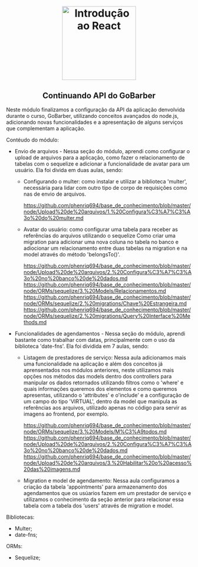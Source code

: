 <h1 align="center">
  <img 
    alt="Introdução ao React" src="https://upload.wikimedia.org/wikipedia/commons/thumb/d/d9/Node.js_logo.svg/1200px-Node.js_logo.svg.png" 
    width="200px"
  />
</h1>
<h2 align="center">
  Continuando API do GoBarber
</h2>

Neste módulo finalizamos a configuração da API da aplicação denvolvida durante o curso, GoBarber, utilizando conceitos avançados do node.js, adicionando novas funcionalidades e a apresentação de alguns serviços que complementam a aplicação. 

Contéudo do módulo:
- Envio de arquivos - Nessa seção do módulo, aprendi como configurar o upload de arquivos para a aplicação, como fazer o relacionamento de tabelas com o sequelize e adicionar a funcionalidade de avatar para um usuário. Ela foi divida em duas aulas, sendo:

  - Configurando o multer: como instalar e utilizar a biblioteca 'multer', necessária para lidar com outro tipo de corpo de requisições como nas de envio de arquivos.

    https://github.com/phenriq694/base_de_conhecimento/blob/master/node/Upload%20de%20arquivos/1.%20Configura%C3%A7%C3%A3o%20do%20multer.md

  - Avatar do usuário: como configurar uma tabela para receber as referências do arquivos utilizando o sequelize  Como criar uma migration para adicionar uma nova coluna no tabela no banco e adiocionar um relacionamento entre duas tabelas na migration e na model através do método 'belongsTo()'.

    https://github.com/phenriq694/base_de_conhecimento/blob/master/node/Upload%20de%20arquivos/2.%20Configura%C3%A7%C3%A3o%20no%20banco%20de%20dados.md
    https://github.com/phenriq694/base_de_conhecimento/blob/master/node/ORMs/sequelize/3.%20Models/Relacionamentos.md
    https://github.com/phenriq694/base_de_conhecimento/blob/master/node/ORMs/sequelize/2.%20migrations/Chave%20Estrangeira.md
    https://github.com/phenriq694/base_de_conhecimento/blob/master/node/ORMs/sequelize/2.%20migrations/Query%20Interface%20Methods.md

- Funcionalidades de agendamentos - Nessa seção do módulo, aprendi bastante como trabalhar com datas, principalmente com o uso da biblioteca 'date-fns'. 
Ela foi dividida em 7 aulas, sendo:

  - Listagem de prestadores de serviço: Nessa aula adicionamos mais uma funcionalidade na aplicação e além dos conceitos já aprensentados nos módulos anteriores, neste utilizamos mais opções nos métodos das models dentro dos controllers para manipular os dados retornados utilizando filtros como o 'where' e quais informações queremos dos elementos e como queremos apresentas, utilizando o 'attributes' e o'include' e a configuração de um campo do tipo 'VIRTUAL', dentro da model que manipula as referências aos arquivos, utilizado apenas no código para servir as imagens ao frontend, por exemplo.

    https://github.com/phenriq694/base_de_conhecimento/blob/master/node/ORMs/sequelize/3.%20Models/M%C3%A9todos.md
    https://github.com/phenriq694/base_de_conhecimento/blob/master/node/Upload%20de%20arquivos/2.%20Configura%C3%A7%C3%A3o%20no%20banco%20de%20dados.md
    https://github.com/phenriq694/base_de_conhecimento/blob/master/node/Upload%20de%20arquivos/3.%20Habilitar%20o%20acesso%20das%20imagens.md

  - Migration e model de agendamento: Nessa aula configuramos a criação da tabela 'appointments' para armazenamento dos agendamentos que os usúarios fazem em um prestador de serviço e utilizamos o conhecimento da seção anterior para relacionar essa tabela com a tabela dos 'users' através de migration e model.

Bibliotecas:
- Multer;
- date-fns;

ORMs:
- Sequelize;
